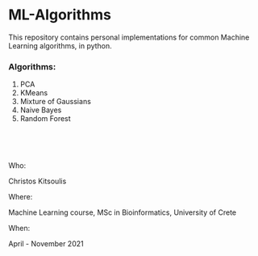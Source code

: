 # ML-Algorithms
This repository contains personal implementations for common Machine Learning algorithms, in python.

### Algorithms:

1. PCA
2. KMeans
3. Mixture of Gaussians
4. Naive Bayes
5. Random Forest


&nbsp;

&nbsp;

Who:

Christos Kitsoulis

Where:

Machine Learning course, MSc in Bioinformatics, University of Crete

When:

April - November 2021
